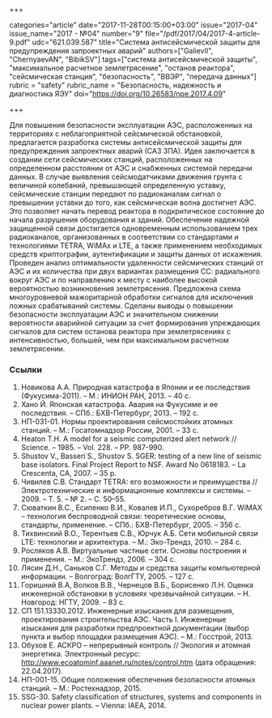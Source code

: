 +++

categories="article"
date="2017-11-28T00:15:00+03:00"
issue="2017-04"
issue_name="2017 - №04"
number="9"
file="/pdf/2017/04/2017-4-article-9.pdf"
udc="621.039.587"
title="Система антисейсмической защиты для предупреждения запроектных аварий"
authors=["GalievII", "ChernyaevAN", "BibikSV"]
tags=["система антисейсмической защиты", "максимальное расчетное землетрясение", "останов реактора", "сейсмическая станция", "безопасность", "ВВЭР", "передача данных"]
rubric = "safety"
rubric_name = "Безопасность, надежность и диагностика ЯЭУ"
doi="https://doi.org/10.26583/npe.2017.4.09"

+++

Для повышения безопасности эксплуатации АЭС, расположенных на территориях с неблагоприятной сейсмической обстановкой, предлагается разработка системы антисейсмической защиты для предупреждения запроектных аварий (САЗ ЗПА). Идея заключается в создании сети сейсмических станций, расположенных на определенном расстоянии от АЭС и снабженных системой передачи данных. В случае выявления сейсмодатчиками движения грунта с величиной колебаний, превышающей определенную уставку, сейсмические станции передают по радиоканалам сигнал о превышении уставки до того, как сейсмическая волна достигнет АЭС. Это позволяет начать перевод реактора в подкритическое состояние до начала разрушения оборудования и зданий. Обеспечение надежной защищенной связи достигается одновременным использованием трех радиоканалов, организованных в соответствии со стандартами и технологиями TETRA, WiMAx и LTE, а также применением необходимых средств криптографии, аутентификации и защиты данных от искажения. Проведен анализ оптимальности удаленности сейсмических станций от АЭС и их количества при двух вариантах размещения СС: радиального вокруг АЭС и по направлению к месту с наиболее высокой вероятностью возникновения землетрясения. Предложена схема многоуровневой мажоритарной обработки сигналов для исключения ложных срабатываний системы. Сделаны выводы о повышении безопасности эксплуатации АЭС и значительном снижении вероятности аварийной ситуации за счет формирования упреждающих сигналов для систем останова реактора при землетрясениях с интенсивностью, большей, чем при максимальном расчетном землетрясении.

### Ссылки

1. Новикова А.А. Природная катастрофа в Японии и ее последствия (Фукусима-2011). – М.: ИНИОН РАН, 2013. – 40 с.
2. Хано Й. Японская катастрофа. Авария на Фукусиме и ее последствия. – СПб.: БХВ-Петербург, 2013. – 192 с.
3. НП-031-01. Нормы проектирования сейсмостойких атомных станций. – М.: Госатомнадзор России, 2001. – 33 c.
4. Heaton T.H. A model for a seismic computerized alert network // Science. – 1985. – Vol. 228. – PP. 987-990.
5. Shustov V., Basseri S., Shustov S. SGER: testing of a new line of seismic base isolators. Final Project Report to NSF. Award No 0618183. – La Crescenta, CA, 2007. – 35 p.
6. Чивилев С.В. Стандарт TETRA: его возможности и преимущества // Электротехнические и информационные комплексы и системы. – 2009. – Т. 5. – № 2. – С. 50–55.
7. Сюваткин В.С., Есипенко В.И., Ковалев И.П., Сухоребров В.Г. WiMAX – технология беспроводной связи: теоретические основы, стандарты, применение. – СПб.: БХВ-Петербург, 2005. – 356 с.
8. Тихвинский В.О., Терентьев С.В., Юрчук А.Б. Сети мобильной связи LTE: технологии и архитектура. – М.: Эко-Трендз, 2010. – 284 с.
9. Росляков А.В. Виртуальные частные сети. Основы построения и применения. – М.: ЭкоТрендз, 2006. – 304 c.
10. Лясин Д.Н., Саньков С.Г. Методы и средства защиты компьютерной информации. – Волгоград: ВолгГТУ, 2005. – 127 с.
11. Горишний В.А, Волков В.В., Чернецов В.Б., Борисенко Л.Н. Оценка инженерной обстановки в условиях чрезвычайной ситуации. – Н. Новгород: НГТУ, 2009. – 83 c.
12. СП 151.13330.2012. Инженерные изыскания для размещения, проектирования строительства АЭС. Часть I. Инженерные изыскания для разработки предпроектной документации (выбор пункта и выбор площадки размещения АЭС). – М.: Госстрой, 2013.
13. Обухов Е. АСКРО – непрерывный контроль // Экология и атомная энергетика. Электронный ресурс: http://www.ecoatominf.aaanet.ru/notes/control.htm (дата обращения: 22.04.2017).
14. НП-001-15. Общие положения обеспечения безопасности атомных станций. – М.: Ростехнадзор, 2015.
15. SSG-30. Safety classification of structures, systems and components in nuclear power plants. – Vienna: IAEA, 2014.